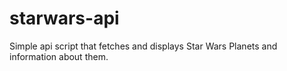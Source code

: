 # starwars-api
Simple api script that fetches and displays Star Wars Planets and information about them.
